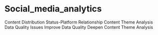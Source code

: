 # Social_media_analytics
Content Distribution
Status-Platform Relationship
Content Theme Analysis
Data Quality Issues
Improve Data Quality
Deepen Content Theme Analysis
